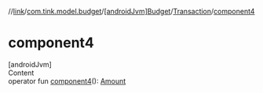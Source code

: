 //[link](../../../index.md)/[com.tink.model.budget](../../index.md)/[[androidJvm]Budget](../index.md)/[Transaction](index.md)/[component4](component4.md)



# component4  
[androidJvm]  
Content  
operator fun [component4](component4.md)(): [Amount](../../../com.tink.model.misc/[android-jvm]-amount/index.md)  



